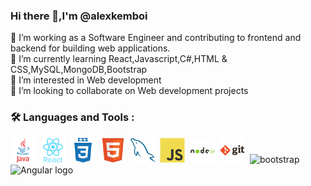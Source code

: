 ### Hi there 👋,I'm @alexkemboi
🔭 I’m working as a Software Engineer and contributing to frontend and backend for building web applications.<br/>
🌱 I’m currently learning React,Javascript,C#,HTML & CSS,MySQL,MongoDB,Bootstrap<br/>
👀 I’m interested in Web development<br/>
💞️ I’m looking to collaborate on Web development projects<br/>

### :hammer_and_wrench: Languages and Tools :
<div>
  <img src="https://github.com/devicons/devicon/blob/master/icons/java/java-original-wordmark.svg" title="Java" alt="Java" width="40" height="40"/>&nbsp;
  <img src="https://github.com/devicons/devicon/blob/master/icons/react/react-original-wordmark.svg" title="React" alt="React" width="40" height="40"/>&nbsp;
  <img src="https://github.com/devicons/devicon/blob/master/icons/css3/css3-plain-wordmark.svg"  title="CSS3" alt="CSS" width="40" height="40"/>&nbsp;
  <img src="https://github.com/devicons/devicon/blob/master/icons/html5/html5-original.svg" title="HTML5" alt="HTML" width="40" height="40"/>&nbsp;
  <img src="https://raw.githubusercontent.com/devicons/devicon/master/icons/mysql/mysql-original.svg" alt="MySQL" width="40" height="40" title="MySQL">&nbsp;
  <img src="https://github.com/devicons/devicon/blob/master/icons/javascript/javascript-original.svg" title="JavaScript" alt="JavaScript" width="40" height="40"/>&nbsp;
  <img src="https://github.com/devicons/devicon/blob/master/icons/nodejs/nodejs-original-wordmark.svg" title="NodeJS" alt="NodeJS" width="40" height="40"/>&nbsp;
 <img src="https://github.com/devicons/devicon/blob/master/icons/git/git-original-wordmark.svg" title="Git" alt="Git" width="40" height="40"/>&nbsp;
  <img src="https://cdn.svgporn.com/logos/bootstrap.svg" title="bootstrap" alt="bootstrap" width="40" height="40"/>&nbsp
  <img src="https://angular.io/assets/images/logos/angular/angular.svg" alt="Angular logo" width="40" height="40">

  
  
</div>

